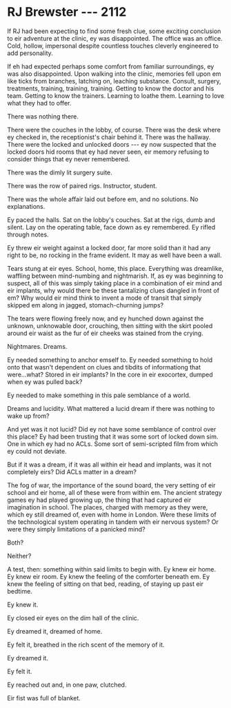 # RJ Brewster --- 2112

If RJ had been expecting to find some fresh clue, some exciting conclusion to eir adventure at the clinic, ey was disappointed. The office was an office. Cold, hollow, impersonal despite countless touches cleverly engineered to add personality.

If eh had expected perhaps some comfort from familiar surroundings, ey was also disappointed. Upon walking into the clinic, memories fell upon em like ticks from branches, latching on, leaching substance. Consult, surgery, treatments, training, training, training. Getting to know the doctor and his team. Getting to know the trainers. Learning to loathe them. Learning to love what they had to offer.

There was nothing there.

There were the couches in the lobby, of course. There was the desk where ey checked in, the receptionist's chair behind it. There was the hallway. There were the locked and unlocked doors --- ey now suspected that the locked doors hid rooms that ey had never seen, eir memory refusing to consider things that ey never remembered.

There was the dimly lit surgery suite.

There was the row of paired rigs. Instructor, student.

There was the whole affair laid out before em, and no solutions. No explanations.

Ey paced the halls. Sat on the lobby's couches. Sat at the rigs, dumb and silent. Lay on the operating table, face down as ey remembered. Ey rifled through notes.

Ey threw eir weight against a locked door, far more solid than it had any right to be, no rocking in the frame evident. It may as well have been a wall.

Tears stung at eir eyes. School, home, this place. Everything was dreamlike, waffling between mind-numbing and nightmarish. If, as ey was beginning to suspect, all of this was simply taking place in a combination of eir mind and eir implants, why would there be these tantalizing clues dangled in front of em? Why would eir mind think to invent a mode of transit that simply skipped em along in jagged, stomach-churning jumps?

The tears were flowing freely now, and ey hunched down against the unknown, unknowable door, crouching, then sitting with the skirt pooled around eir waist as the fur of eir cheeks was stained from the crying.

Nightmares. Dreams.

Ey needed something to anchor emself to. Ey needed something to hold onto that wasn't dependent on clues and tibdits of informationg that were...what? Stored in eir implants? In the core in eir exocortex, dumped when ey was pulled back?

Ey needed to make something in this pale semblance of a world.

Dreams and lucidity. What mattered a lucid dream if there was nothing to wake up from?

And yet was it not lucid? Did ey not have some semblance of control over this place? Ey had been trusting that it was some sort of locked down sim. One in which ey had no ACLs. Some sort of semi-scripted film from which ey could not deviate.

But if it was a dream, if it was all within eir head and implants, was it not completely eirs? Did ACLs matter in a dream?

The fog of war, the importance of the sound board, the very setting of eir school and eir home, all of these were from within em. The ancient strategy games ey had played growing up, the thing that had captured eir imagination in school. The places, charged with memory as they were, which ey still dreamed of, even with home in London. Were these limits of the technological system operating in tandem with eir nervous system? Or were they simply limitations of a panicked mind?

Both?

Neither?

A test, then: something within said limits to begin with. Ey knew eir home. Ey knew eir room. Ey knew the feeling of the comforter beneath em. Ey knew the feeling of sitting on that bed, reading, of staying up past eir bedtime.

Ey knew it.

Ey closed eir eyes on the dim hall of the clinic.

Ey dreamed it, dreamed of home.

Ey felt it, breathed in the rich scent of the memory of it.

Ey dreamed it.

Ey felt it.

Ey reached out and, in one paw, clutched.

Eir fist was full of blanket.
